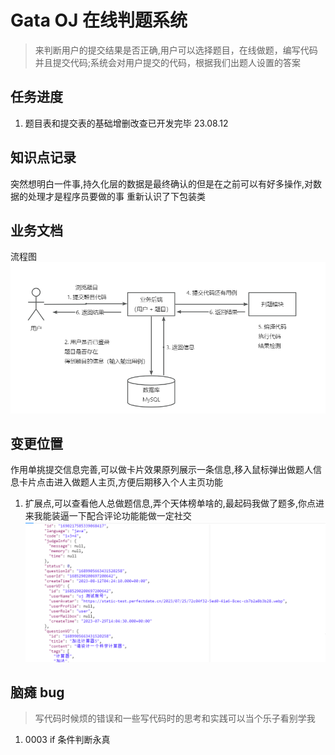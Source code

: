 # Gata OJ 在线判题系统
> 来判断用户的提交结果是否正确,用户可以选择题目，在线做题，编写代码并且提交代码;系统会对用户提交的代码，根据我们出题人设置的答案
## 任务进度
1. 题目表和提交表的基础增删改查已开发完毕 23.08.12 

## 知识点记录
突然想明白一件事,持久化层的数据是最终确认的但是在之前可以有好多操作,对数据的处理才是程序员要做的事
重新认识了下包装类

## 业务文档
流程图
![img.png](img1.png)
## 变更位置
作用单挑提交信息完善,可以做卡片效果原列展示一条信息,移入鼠标弹出做题人信息卡片点击进入做题人主页,方便后期移入个人主页功能
1. 扩展点,可以查看他人总做题信息,弄个天体榜单啥的,最起码我做了题多,你点进来我能装逼一下配合评论功能能做一定社交
![img.png](img.png)
## 脑瘫 bug 
> 写代码时候烦的错误和一些写代码时的思考和实践可以当个乐子看别学我
1. 0003 if 条件判断永真